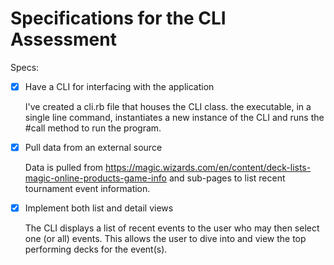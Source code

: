 # Specifications for the CLI Assessment

Specs:
- [x] Have a CLI for interfacing with the application

    I've created a cli.rb file that houses the CLI class.  the executable, in a single line command, instantiates a new instance of the CLI and runs the #call method to run the program.

- [x] Pull data from an external source

    Data is pulled from https://magic.wizards.com/en/content/deck-lists-magic-online-products-game-info and sub-pages to list recent tournament event information.

- [x] Implement both list and detail views

    The CLI displays a list of recent events to the user who may then select one (or all) events.  This allows the user to  dive into and view the top performing decks for the event(s).
